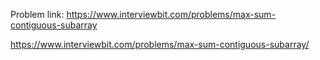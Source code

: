 
Problem link: https://www.interviewbit.com/problems/max-sum-contiguous-subarray

https://www.interviewbit.com/problems/max-sum-contiguous-subarray/

